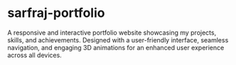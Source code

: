 # sarfraj-portfolio
A responsive and interactive portfolio website showcasing my projects, skills, and achievements. Designed with a user-friendly interface, seamless navigation, and engaging 3D animations for an enhanced user experience across all devices.
